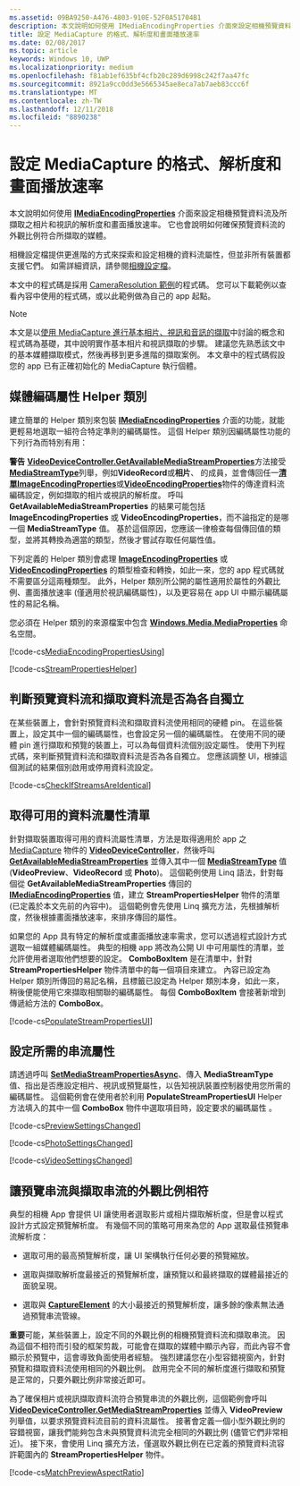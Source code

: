 ```yaml
---
ms.assetid: 09BA9250-A476-4803-910E-52F0A51704B1
description: 本文說明如何使用 IMediaEncodingProperties 介面來設定相機預覽資料流及所擷取之相片和視訊的解析度和畫面播放速率。
title: 設定 MediaCapture 的格式、解析度和畫面播放速率
ms.date: 02/08/2017
ms.topic: article
keywords: Windows 10, UWP
ms.localizationpriority: medium
ms.openlocfilehash: f81ab1ef635bf4cfb20c289d6998c242f7aa47fc
ms.sourcegitcommit: 8921a9cc0dd3e5665345ae8eca7ab7aeb83ccc6f
ms.translationtype: MT
ms.contentlocale: zh-TW
ms.lasthandoff: 12/11/2018
ms.locfileid: "8890238"
---
```

# <a name="set-format-resolution-and-frame-rate-for-mediacapture"></a>設定 MediaCapture 的格式、解析度和畫面播放速率



本文說明如何使用 [**IMediaEncodingProperties**](https://msdn.microsoft.com/library/windows/apps/hh701011) 介面來設定相機預覽資料流及所擷取之相片和視訊的解析度和畫面播放速率。 它也會說明如何確保預覽資料流的外觀比例符合所擷取的媒體。

相機設定檔提供更進階的方式來探索和設定相機的資料流屬性，但並非所有裝置都支援它們。 如需詳細資訊，請參閱[相機設定檔](camera-profiles.md)。

本文中的程式碼是採用 [CameraResolution 範例](http://go.microsoft.com/fwlink/p/?LinkId=624252&clcid=0x409)的程式碼。 您可以下載範例以查看內容中使用的程式碼，或以此範例做為自己的 app 起點。

> [!NOTE] 
> 本文是以[使用 MediaCapture 進行基本相片、視訊和音訊的擷取](basic-photo-video-and-audio-capture-with-MediaCapture.md)中討論的概念和程式碼為基礎，其中說明實作基本相片和視訊擷取的步驟。 建議您先熟悉該文中的基本媒體擷取模式，然後再移到更多進階的擷取案例。 本文章中的程式碼假設您的 app 已有正確初始化的 MediaCapture 執行個體。

## <a name="a-media-encoding-properties-helper-class"></a>媒體編碼屬性 Helper 類別

建立簡單的 Helper 類別來包裝 [**IMediaEncodingProperties**](https://msdn.microsoft.com/library/windows/apps/hh701011) 介面的功能，就能更輕易地選取一組符合特定準則的編碼屬性。 這個 Helper 類別因編碼屬性功能的下列行為而特別有用：

**警告** [**VideoDeviceController.GetAvailableMediaStreamProperties**](https://msdn.microsoft.com/library/windows/apps/br211994)方法接受[**MediaStreamType**](https://msdn.microsoft.com/library/windows/apps/br226640)列舉，例如**VideoRecord**或**相片**、 的成員，並會傳回任一[**清單ImageEncodingProperties**](https://msdn.microsoft.com/library/windows/apps/hh700993)或[**VideoEncodingProperties**](https://msdn.microsoft.com/library/windows/apps/hh701217)物件的傳達資料流編碼設定，例如擷取的相片或視訊的解析度。 呼叫 **GetAvailableMediaStreamProperties** 的結果可能包括 **ImageEncodingProperties** 或 **VideoEncodingProperties**，而不論指定的是哪一個 **MediaStreamType** 值。 基於這個原因，您應該一律檢查每個傳回值的類型，並將其轉換為適當的類型，然後才嘗試存取任何屬性值。

下列定義的 Helper 類別會處理 [**ImageEncodingProperties**](https://msdn.microsoft.com/library/windows/apps/hh700993) 或 [**VideoEncodingProperties**](https://msdn.microsoft.com/library/windows/apps/hh701217) 的類型檢查和轉換，如此一來，您的 app 程式碼就不需要區分這兩種類型。 此外，Helper 類別所公開的屬性適用於屬性的外觀比例、畫面播放速率 (僅適用於視訊編碼屬性)，以及更容易在 app UI 中顯示編碼屬性的易記名稱。

您必須在 Helper 類別的來源檔案中包含 [**Windows.Media.MediaProperties**](https://msdn.microsoft.com/library/windows/apps/hh701296) 命名空間。

[!code-cs[MediaEncodingPropertiesUsing](./code/BasicMediaCaptureWin10/cs/MainPage.xaml.cs#SnippetMediaEncodingPropertiesUsing)]

[!code-cs[StreamPropertiesHelper](./code/BasicMediaCaptureWin10/cs/StreamPropertiesHelper.cs#SnippetStreamPropertiesHelper)]

## <a name="determine-if-the-preview-and-capture-streams-are-independent"></a>判斷預覽資料流和擷取資料流是否為各自獨立

在某些裝置上，會針對預覽資料流和擷取資料流使用相同的硬體 pin。 在這些裝置上，設定其中一個的編碼屬性，也會設定另一個的編碼屬性。 在使用不同的硬體 pin 進行擷取和預覽的裝置上，可以為每個資料流個別設定屬性。 使用下列程式碼，來判斷預覽資料流和擷取資料流是否為各自獨立。 您應該調整 UI，根據這個測試的結果個別啟用或停用資料流設定。

[!code-cs[CheckIfStreamsAreIdentical](./code/BasicMediaCaptureWin10/cs/MainPage.xaml.cs#SnippetCheckIfStreamsAreIdentical)]

## <a name="get-a-list-of-available-stream-properties"></a>取得可用的資料流屬性清單

針對擷取裝置取得可用的資料流屬性清單，方法是取得適用於 app 之 [MediaCapture](https://msdn.microsoft.com/library/windows/apps/br226825) 物件的 [**VideoDeviceController**](capture-photos-and-video-with-mediacapture.md)，然後呼叫 [**GetAvailableMediaStreamProperties**](https://msdn.microsoft.com/library/windows/apps/br211994) 並傳入其中一個 [**MediaStreamType**](https://msdn.microsoft.com/library/windows/apps/br226640) 值 (**VideoPreview**、**VideoRecord** 或 **Photo**)。 這個範例使用 Linq 語法，針對每個從 **GetAvailableMediaStreamProperties** 傳回的 [**IMediaEncodingProperties**](https://msdn.microsoft.com/library/windows/apps/hh701011) 值，建立 **StreamPropertiesHelper** 物件的清單 (已定義於本文先前的內容中)。 這個範例會先使用 Linq 擴充方法，先根據解析度，然後根據畫面播放速率，來排序傳回的屬性。

如果您的 App 具有特定的解析度或畫面播放速率需求，您可以透過程式設計方式選取一組媒體編碼屬性。 典型的相機 app 將改為公開 UI 中可用屬性的清單，並允許使用者選取他們想要的設定。 **ComboBoxItem** 是在清單中，針對 **StreamPropertiesHelper** 物件清單中的每一個項目來建立。 內容已設定為 Helper 類別所傳回的易記名稱，且標籤已設定為 Helper 類別本身，如此一來，稍後便能使用它來擷取相關聯的編碼屬性。 每個 **ComboBoxItem** 會接著新增到傳遞給方法的 **ComboBox**。

[!code-cs[PopulateStreamPropertiesUI](./code/BasicMediaCaptureWin10/cs/MainPage.xaml.cs#SnippetPopulateStreamPropertiesUI)]

## <a name="set-the-desired-stream-properties"></a>設定所需的串流屬性

請透過呼叫 [**SetMediaStreamPropertiesAsync**](https://msdn.microsoft.com/library/windows/apps/hh700895)、傳入 **MediaStreamType** 值、指出是否應設定相片、視訊或預覽屬性，以告知視訊裝置控制器使用您所需的編碼屬性。 這個範例會在使用者於利用 **PopulateStreamPropertiesUI** Helper 方法填入的其中一個 **ComboBox** 物件中選取項目時，設定要求的編碼屬性 。

[!code-cs[PreviewSettingsChanged](./code/BasicMediaCaptureWin10/cs/MainPage.xaml.cs#SnippetPreviewSettingsChanged)]

[!code-cs[PhotoSettingsChanged](./code/BasicMediaCaptureWin10/cs/MainPage.xaml.cs#SnippetPhotoSettingsChanged)]

[!code-cs[VideoSettingsChanged](./code/BasicMediaCaptureWin10/cs/MainPage.xaml.cs#SnippetVideoSettingsChanged)]

## <a name="match-the-aspect-ratio-of-the-preview-and-capture-streams"></a>讓預覽串流與擷取串流的外觀比例相符

典型的相機 App 會提供 UI 讓使用者選取影片或相片擷取解析度，但是會以程式設計方式設定預覽解析度。 有幾個不同的策略可用來為您的 App 選取最佳預覽串流解析度：

-   選取可用的最高預覽解析度，讓 UI 架構執行任何必要的預覽縮放。

-   選取與擷取解析度最接近的預覽解析度，讓預覽以和最終擷取的媒體最接近的面貌呈現。

-   選取與 [**CaptureElement**](https://msdn.microsoft.com/library/windows/apps/br209278) 的大小最接近的預覽解析度，讓多餘的像素無法通過預覽串流管線。

**重要**可能，某些裝置上，設定不同的外觀比例的相機預覽資料流和擷取串流。 因為這個不相符而引發的框架剪裁，可能會在擷取的媒體中顯示內容，而此內容不會顯示於預覽中，這會導致負面使用者經驗。 強烈建議您在小型容錯視窗內，針對預覽和擷取資料流使用相同的外觀比例。 啟用完全不同的解析度進行擷取和預覽是正常的，只要外觀比例非常接近即可。


為了確保相片或視訊擷取資料流符合預覽串流的外觀比例，這個範例會呼叫 [**VideoDeviceController.GetMediaStreamProperties**](https://msdn.microsoft.com/library/windows/apps/br211995) 並傳入 **VideoPreview** 列舉值，以要求預覽資料流目前的資料流屬性。 接著會定義一個小型外觀比例的容錯視窗，讓我們能夠包含未與預覽資料流完全相同的外觀比例 (儘管它們非常相近)。 接下來，會使用 Linq 擴充方法，僅選取外觀比例在已定義的預覽資料流容許範圍內的 **StreamPropertiesHelper** 物件。

[!code-cs[MatchPreviewAspectRatio](./code/BasicMediaCaptureWin10/cs/MainPage.xaml.cs#SnippetMatchPreviewAspectRatio)]

 

 




